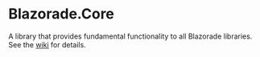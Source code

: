 Blazorade.Core
==============

A library that provides fundamental functionality to all Blazorade libraries. See the [wiki](https://github.com/Blazorade/Blazorade-Core/wiki) for details.
